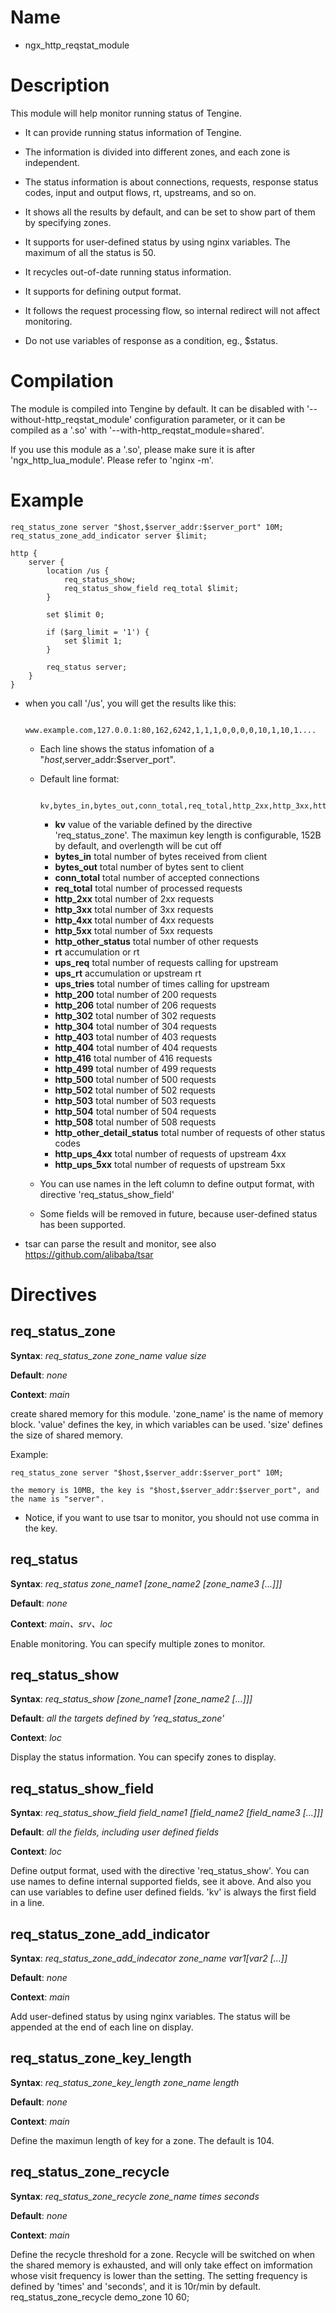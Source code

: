 Name
====

* ngx_http_reqstat_module

Description
===========

This module will help monitor running status of Tengine.

* It can provide running status information of Tengine.

* The information is divided into different zones, and each zone is independent.

* The status information is about connections, requests, response status codes, input and output flows,
  rt, upstreams, and so on.

* It shows all the results by default, and can be set to show part of them by specifying zones.

* It supports for user-defined status by using nginx variables. The maximum of all the status is 50.

* It recycles out-of-date running status information.

* It supports for defining output format.

* It follows the request processing flow, so internal redirect will not affect monitoring.

* Do not use variables of response as a condition, eg., $status.

Compilation
===========

The module is compiled into Tengine by default. It can be disabled with '--without-http_reqstat_module'
configuration parameter, or it can be compiled as a '.so' with '--with-http_reqstat_module=shared'.

If you use this module as a '.so', please make sure it is after 'ngx_http_lua_module'. Please refer to
'nginx -m'.


Example
===========

    req_status_zone server "$host,$server_addr:$server_port" 10M;
    req_status_zone_add_indicator server $limit;

    http {
        server {
            location /us {
                req_status_show;
                req_status_show_field req_total $limit;
            }

            set $limit 0;

            if ($arg_limit = '1') {
                set $limit 1;
            }

            req_status server;
        }
    }

* when you call '/us', you will get the results like this:

            www.example.com,127.0.0.1:80,162,6242,1,1,1,0,0,0,0,10,1,10,1....

    * Each line shows the status infomation of a "$host,$server_addr:$server_port".

    * Default line format:

            kv,bytes_in,bytes_out,conn_total,req_total,http_2xx,http_3xx,http_4xx,http_5xx,http_other_status,rt,ups_req,ups_rt,ups_tries,http_200,http_206,http_302,http_304,http_403,http_404,http_416,http_499,http_500,http_502,http_503,http_504,http_508,http_other_detail_status,http_ups_4xx,http_ups_5xx

        * **kv**                value of the variable defined by the directive 'req_status_zone'. The maximun key length is configurable, 152B by default, and overlength will be cut off
        * **bytes_in**          total number of bytes received from client
        * **bytes_out**         total number of bytes sent to client
        * **conn_total**        total number of accepted connections
        * **req_total**         total number of processed requests
        * **http_2xx**          total number of 2xx requests
        * **http_3xx**          total number of 3xx requests
        * **http_4xx**          total number of 4xx requests
        * **http_5xx**          total number of 5xx requests
        * **http_other_status** total number of other requests
        * **rt**                accumulation or rt
        * **ups_req**           total number of requests calling for upstream
        * **ups_rt**            accumulation or upstream rt
        * **ups_tries**         total number of times calling for upstream
        * **http_200**          total number of 200 requests
        * **http_206**          total number of 206 requests
        * **http_302**          total number of 302 requests
        * **http_304**          total number of 304 requests
        * **http_403**          total number of 403 requests
        * **http_404**          total number of 404 requests
        * **http_416**          total number of 416 requests
        * **http_499**          total number of 499 requests
        * **http_500**          total number of 500 requests
        * **http_502**          total number of 502 requests
        * **http_503**          total number of 503 requests
        * **http_504**          total number of 504 requests
        * **http_508**          total number of 508 requests
        * **http_other_detail_status**      total number of requests of other status codes 
        * **http_ups_4xx**      total number of requests of upstream 4xx
        * **http_ups_5xx**      total number of requests of upstream 5xx

    * You can use names in the left column to define output format, with directive 'req_status_show_field'

    * Some fields will be removed in future, because user-defined status has been supported.

* tsar can parse the result and monitor, see also https://github.com/alibaba/tsar

Directives
==========

req_status_zone
-------------------------

**Syntax**: *req_status_zone zone_name value size*

**Default**: *none*

**Context**: *main*

create shared memory for this module. 'zone_name' is the name of memory block.
'value' defines the key, in which variables can be used.
'size' defines the size of shared memory.

Example:

    req_status_zone server "$host,$server_addr:$server_port" 10M;

    the memory is 10MB, the key is "$host,$server_addr:$server_port", and the name is "server".

* Notice, if you want to use tsar to monitor, you should not use comma in the key.


req_status
-------------------------

**Syntax**: *req_status zone_name1 [zone_name2 [zone_name3 [...]]]*

**Default**: *none*

**Context**: *main、srv、loc*

Enable monitoring. You can specify multiple zones to monitor.

req_status_show
-------------------------

**Syntax**: *req_status_show [zone_name1 [zone_name2 [...]]]*

**Default**: *all the targets defined by 'req_status_zone'*

**Context**: *loc*

Display the status information. You can specify zones to display.


req_status_show_field
-------------------------------
**Syntax**: *req_status_show_field field_name1 [field_name2 [field_name3 [...]]]*

**Default**: *all the fields, including user defined fields*

**Context**: *loc*

Define output format, used with the directive 'req_status_show'. You can use names
to define internal supported fields, see it above. And also you can use variables
to define user defined fields. 'kv' is always the first field in a line.


req_status_zone_add_indicator
--------------------------------

**Syntax**: *req_status_zone_add_indecator zone_name $var1 [$var2 [...]]*

**Default**: *none*

**Context**: *main*

Add user-defined status by using nginx variables. The status will be appended at the end of each line on display.


req_status_zone_key_length
-------------------------------

**Syntax**: *req_status_zone_key_length zone_name length*

**Default**: *none*

**Context**: *main*

Define the maximun length of key for a zone. The default is 104.


req_status_zone_recycle
-------------------------------

**Syntax**: *req_status_zone_recycle zone_name times seconds*

**Default**: *none*

**Context**: *main*

Define the recycle threshold for a zone. Recycle will be switched on when the shared memory is exhausted,
and will only take effect on imformation whose visit frequency is lower than the setting.
The setting frequency is defined by 'times' and 'seconds', and it is 10r/min by default.
     req_status_zone_recycle demo_zone 10 60;
